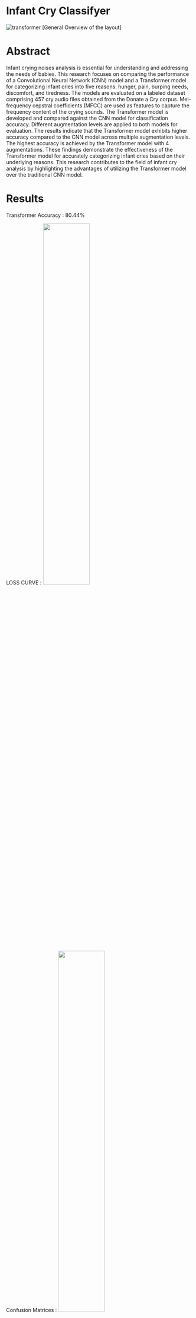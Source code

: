 # Infant Cry Classifyer
![transformer](https://github.com/Bismanpal-Singh/Infant-cry-classifyer/assets/83641114/52dc66e5-fbdf-4008-81e7-e389a156792a)
 [General Overview of the layout]
# Abstract 

Infant crying noises analysis is essential for understanding and addressing the needs of babies. This research focuses on comparing the performance of a Convolutional Neural Network (CNN) model and a Transformer model for categorizing infant cries into five reasons: hunger, pain, burping needs, discomfort, and tiredness. The models are evaluated on a labeled dataset comprising 457 cry audio files obtained from the Donate a Cry corpus. Mel-frequency cepstral coefficients (MFCC) are used as features to capture the frequency content of the crying sounds. The Transformer model is developed and compared against the CNN model for classification accuracy. Different augmentation levels are applied to both models for evaluation. The results indicate that the Transformer model exhibits higher accuracy compared to the CNN model across multiple augmentation levels. The highest accuracy is achieved by the Transformer model with 4 augmentations. These findings demonstrate the effectiveness of the Transformer model for accurately categorizing infant cries based on their underlying reasons. This research contributes to the field of infant cry analysis by highlighting the advantages of utilizing the Transformer model over the traditional CNN model.

# Results 
Transformer Accuracy : 80.44%

LOSS CURVE : 
<img src="https://github.com/Bismanpal-Singh/Infant-cry-classifyer/assets/83641114/dc355e91-5637-4795-8acd-55050e50f0af" width=50% height=50%>

Confusion Matrices :
<img src="https://github.com/Bismanpal-Singh/Infant-cry-classifyer/assets/83641114/98e04252-20c8-4e67-9cb4-5437b9dadd68" width=50% height=50%>
<img src="!https://github.com/Bismanpal-Singh/Infant-cry-classifyer/assets/83641114/f10ea9eb-2c71-470f-9dcd-cf7bff783533" width=50% height=50%>



